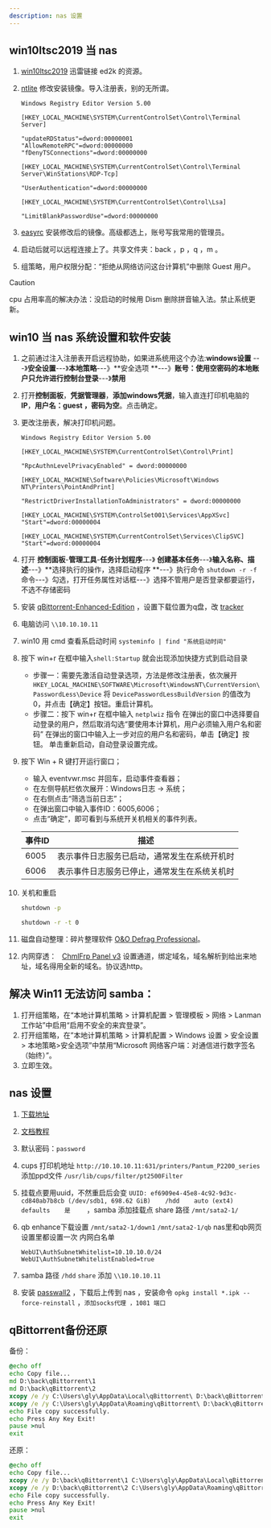 ```yaml
---
description: nas 设置
---
```


## win10ltsc2019 当 nas

1. [win10ltsc2019](ed2k://|file|cn_windows_10_enterprise_ltsc_2019_x64_dvd_2efc9ac2.iso|4027760640|4B1C7640C3A280F205A0BCFFF65472FC|/)
   迅雷链接 ed2k 的资源。
2. [ntlite](https://www.puresys.net/%e7%b3%bb%e7%bb%9f%e5%b7%a5%e5%85%b7) 修改安装镜像。导入注册表，别的无所谓。

    ```text
    Windows Registry Editor Version 5.00
    
    [HKEY_LOCAL_MACHINE\SYSTEM\CurrentControlSet\Control\Terminal Server]
    
    "updateRDStatus"=dword:00000001
    "AllowRemoteRPC"=dword:00000000
    "fDenyTSConnections"=dword:00000000
    
    [HKEY_LOCAL_MACHINE\SYSTEM\CurrentControlSet\Control\Terminal Server\WinStations\RDP-Tcp]
    
    "UserAuthentication"=dword:00000000
    
    [HKEY_LOCAL_MACHINE\SYSTEM\CurrentControlSet\Control\Lsa]
    
    "LimitBlankPasswordUse"=dword:00000000
    ```

3. [easyrc](https://firpe.cn/page-196) 安装修改后的镜像。高级都选上，账号写我常用的管理员。

4. 启动后就可以远程连接上了。共享文件夹：back ，p ，q ，m 。

5. 组策略，用户权限分配：“拒绝从网络访问这台计算机”中删除 Guest 用户。

> [!CAUTION]
>
> cpu 占用率高的解决办法：没启动的时候用 Dism 删除拼音输入法。禁止系统更新。

## win10 当 nas 系统设置和软件安装

1. 之前通过注入注册表开启远程协助，如果进系统用这个办法:**windows设置** ---》**安全设置**---》**本地策略**---》**安全选项
   **---》**账号：使用空密码的本地账户只允许进行控制台登录**---》**禁用**

2. 打开**控制面板**，**凭据管理器**，**添加windows凭据**，输入直连打印机电脑的**IP**，**用户名：guest ，密码为空**。点击确定。

3. 更改注册表，解决打印机问题。

    ```text
    Windows Registry Editor Version 5.00    
    
    [HKEY_LOCAL_MACHINE\SYSTEM\CurrentControlSet\Control\Print]
    
    "RpcAuthnLevelPrivacyEnabled" = dword:00000000
    
    [HKEY_LOCAL_MACHINE\Software\Policies\Microsoft\Windows NT\Printers\PointAndPrint]
    
    "RestrictDriverInstallationToAdministrators" = dword:00000000
    
    [HKEY_LOCAL_MACHINE\SYSTEM\ControlSet001\Services\AppXSvc]
    "Start"=dword:00000004
    
    [HKEY_LOCAL_MACHINE\SYSTEM\CurrentControlSet\Services\ClipSVC]
    "Start"=dword:00000004
    
    ```

4. 打开 **控制面板**-**管理工具**-**任务计划程序**---》 **创建基本任务**---》**输入名称、描述**---》**选择执行的操作，选择启动程序
   **---》执行命令 `shutdown -r -f` 命令---》勾选，打开任务属性对话框---》选择不管用户是否登录都要运行，不选不存储密码

5. 安装 [qBittorrent-Enhanced-Edition](https://github.com/c0re100/qBittorrent-Enhanced-Edition/releases) ，设置下载位置为q盘，改 [tracker](https://cf.trackerslist.com/all.txt)

6. 电脑访问 `\\10.10.10.11`

7. win10 用 cmd 查看系启动时间 `systeminfo | find "系统启动时间"`

8. 按下 win+r 在框中输入`shell:Startup` 就会出现添加快捷方式到启动目录
   * 步骤一：需要先激活自动登录选项，方法是修改注册表，依次展开
   `HKEY_LOCAL_MACHINE\SOFTWARE\Microsoft\WindowsNT\CurrentVersion\PasswordLess\Device`
   将 `DevicePasswordLessBuildVersion` 的值改为 0，并点击【确定】按钮。重启计算机。
   * 步骤二：按下 win+r 在框中输入 `netplwiz` 指令
   在弹出的窗口中选择要自动登录的用户，然后取消勾选“要使用本计算机，用户必须输入用户名和密码”
   在弹出的窗口中输入上一步对应的用户名和密码，单击【确定】按钮。
   单击重新启动，自动登录设置完成。

9. 按下 Win + R 键打开运行窗口；

   * 输入 eventvwr.msc 并回车，启动事件查看器；
   * 在左侧导航栏依次展开：Windows日志 → 系统；
   * 在右侧点击“筛选当前日志”；
   * 在弹出窗口中输入事件ID：6005,6006；
   * 点击“确定”，即可看到与系统开关机相关的事件列表。
   
   | 事件ID | 描述                     |
   |------|------------------------|
   | 6005 | 表示事件日志服务已启动，通常发生在系统开机时 |
   | 6006 | 表示事件日志服务已停止，通常发生在系统关机时 |

10. 关机和重启

    ```cmd
    shutdown -p
    ```
    
    ```cmd
    shutdown -r -t 0
    ```

11. 磁盘自动整理：碎片整理软件 [O&O Defrag Professional]((https://filecr.com/windows/oo-defrag/))。
12. 内网穿透：` `  [ChmlFrp Panel v3](https://panel.chmlfrp.cn/sign)  设置通道，绑定域名，域名解析到给出来地址，域名得用全新的域名。协议选http。

## 解决 Win11 无法访问 samba：

1. 打开组策略，在“本地计算机策略 > 计算机配置 > 管理模板 > 网络 > Lanman 工作站”中启用“启用不安全的来宾登录”。
2. 打开组策略，在”本地计算机策略 > 计算机配置 > Windows 设置 > 安全设置 > 本地策略>安全选项”中禁用“Microsoft
   网络客户端：对通信进行数字签名（始终）”。
3. 立即生效。

## nas 设置

1. [下载地址](https://fw.koolcenter.com/iStoreNAS/x86_64_efi/)

2. [文档教程](https://doc.linkease.com/zh/guide/istoreos/)

3. 默认密码：`password`

4. cups 打印机地址 `http://10.10.10.11:631/printers/Pantum_P2200_series` 添加ppd文件 `/usr/lib/cups/filter/pt2500Filter`

5. 挂载点要用uuid，不然重启后会变
   `UUID: ef6909e4-45e8-4c92-9d3c-cd840ab7b8cb (/dev/sdb1, 698.62 GiB)    /hdd    auto (ext4)    defaults    是    `
   ，samba 添加挂载点 share 路径 `/mnt/sata2-1/`

6. qb enhance下载设置  `/mnt/sata2-1/down1` `/mnt/sata2-1/qb` nas里和qb网页设置里都设置一次 内网白名单

   ```text
   WebUI\AuthSubnetWhitelist=10.10.10.0/24
   WebUI\AuthSubnetWhitelistEnabled=true
   ```

7. samba 路径 `/hdd` `share` 添加 `\\10.10.10.11`

8. 安装 [passwall2](https://github.com/xiaorouji/openwrt-passwall2/releases) ，下载后上传到 nas ，安装命令
   `opkg install *.ipk --force-reinstall` ，`添加socks代理 ，1081 端口`

## qBittorrent备份还原

备份：

```cmd
@echo off
echo Copy file...
md D:\back\qBittorrent\1
md D:\back\qBittorrent\2
xcopy /e /y C:\Users\gly\AppData\Local\qBittorrent\ D:\back\qBittorrent\1
xcopy /e /y C:\Users\gly\AppData\Roaming\qBittorrent\ D:\back\qBittorrent\2
echo File copy successfully.
echo Press Any Key Exit!
pause >nul
exit

```

还原：

```cmd
@echo off
echo Copy file...
xcopy /e /y D:\back\qBittorrent\1 C:\Users\gly\AppData\Local\qBittorrent\ 
xcopy /e /y D:\back\qBittorrent\2 C:\Users\gly\AppData\Roaming\qBittorrent\
echo File copy successfully.
echo Press Any Key Exit!
pause >nul
exit

```

